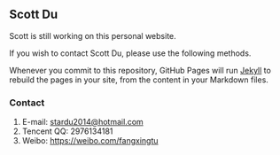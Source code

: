 ## Scott Du

Scott is still working on this personal website.

If you wish to contact Scott Du, please use the following methods.

Whenever you commit to this repository, GitHub Pages will run [Jekyll](https://jekyllrb.com/) to rebuild the pages in your site, from the content in your Markdown files.

### Contact

1. E-mail: stardu2014@hotmail.com
2. Tencent QQ: 2976134181
3. Weibo: https://weibo.com/fangxingtu

